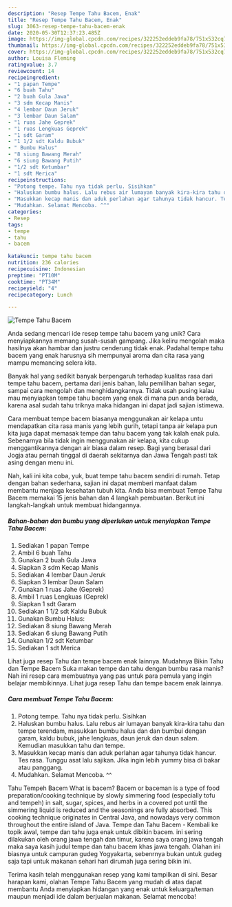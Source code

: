```yaml
---
description: "Resep Tempe Tahu Bacem, Enak"
title: "Resep Tempe Tahu Bacem, Enak"
slug: 3063-resep-tempe-tahu-bacem-enak
date: 2020-05-30T12:37:23.485Z
image: https://img-global.cpcdn.com/recipes/322252eddeb9fa78/751x532cq70/tempe-tahu-bacem-foto-resep-utama.jpg
thumbnail: https://img-global.cpcdn.com/recipes/322252eddeb9fa78/751x532cq70/tempe-tahu-bacem-foto-resep-utama.jpg
cover: https://img-global.cpcdn.com/recipes/322252eddeb9fa78/751x532cq70/tempe-tahu-bacem-foto-resep-utama.jpg
author: Louisa Fleming
ratingvalue: 3.7
reviewcount: 14
recipeingredient:
- "1 papan Tempe"
- "6 buah Tahu"
- "2 buah Gula Jawa"
- "3 sdm Kecap Manis"
- "4 lembar Daun Jeruk"
- "3 lembar Daun Salam"
- "1 ruas Jahe Geprek"
- "1 ruas Lengkuas Geprek"
- "1 sdt Garam"
- "1 1/2 sdt Kaldu Bubuk"
- " Bumbu Halus"
- "8 siung Bawang Merah"
- "6 siung Bawang Putih"
- "1/2 sdt Ketumbar"
- "1 sdt Merica"
recipeinstructions:
- "Potong tempe. Tahu nya tidak perlu. Sisihkan"
- "Haluskan bumbu halus. Lalu rebus air lumayan banyak kira-kira tahu dan tempe terendam, masukkan bumbu halus dan dan bumbui dengan garam, kaldu bubuk, jahe lengkuas, daun jeruk dan daun salam. Kemudian masukkan tahu dan tempe."
- "Masukkan kecap manis dan aduk perlahan agar tahunya tidak hancur. Tes rasa. Tunggu asat lalu sajikan. Jika ingin lebih yummy bisa di bakar atau panggang."
- "Mudahkan. Selamat Mencoba. ^^"
categories:
- Resep
tags:
- tempe
- tahu
- bacem

katakunci: tempe tahu bacem 
nutrition: 236 calories
recipecuisine: Indonesian
preptime: "PT10M"
cooktime: "PT34M"
recipeyield: "4"
recipecategory: Lunch

---
```



![Tempe Tahu Bacem](https://img-global.cpcdn.com/recipes/322252eddeb9fa78/751x532cq70/tempe-tahu-bacem-foto-resep-utama.jpg)

Anda sedang mencari ide resep tempe tahu bacem yang unik? Cara menyiapkannya memang susah-susah gampang. Jika keliru mengolah maka hasilnya akan hambar dan justru cenderung tidak enak. Padahal tempe tahu bacem yang enak harusnya sih mempunyai aroma dan cita rasa yang mampu memancing selera kita.

Banyak hal yang sedikit banyak berpengaruh terhadap kualitas rasa dari tempe tahu bacem, pertama dari jenis bahan, lalu pemilihan bahan segar, sampai cara mengolah dan menghidangkannya. Tidak usah pusing kalau mau menyiapkan tempe tahu bacem yang enak di mana pun anda berada, karena asal sudah tahu triknya maka hidangan ini dapat jadi sajian istimewa.

Cara membuat tempe bacem biasanya menggunakan air kelapa untu mendapatkan cita rasa manis yang lebih gurih, tetapi tanpa air kelapa pun kita juga dapat memasak tempe dan tahu bacem yang tak kalah enak pula. Sebenarnya bila tidak ingin menggunakan air kelapa, kita cukup menggantikannya dengan air biasa dalam resep. Bagi yang berasal dari Jogja atau pernah tinggal di daerah sekitarnya dan Jawa Tengah pasti tak asing dengan menu ini.


Nah, kali ini kita coba, yuk, buat tempe tahu bacem sendiri di rumah. Tetap dengan bahan sederhana, sajian ini dapat memberi manfaat dalam membantu menjaga kesehatan tubuh kita. Anda bisa membuat Tempe Tahu Bacem memakai 15 jenis bahan dan 4 langkah pembuatan. Berikut ini langkah-langkah untuk membuat hidangannya.

<!--inarticleads1-->

##### Bahan-bahan dan bumbu yang diperlukan untuk menyiapkan Tempe Tahu Bacem:

1. Sediakan 1 papan Tempe
1. Ambil 6 buah Tahu
1. Gunakan 2 buah Gula Jawa
1. Siapkan 3 sdm Kecap Manis
1. Sediakan 4 lembar Daun Jeruk
1. Siapkan 3 lembar Daun Salam
1. Gunakan 1 ruas Jahe (Geprek)
1. Ambil 1 ruas Lengkuas (Geprek)
1. Siapkan 1 sdt Garam
1. Sediakan 1 1/2 sdt Kaldu Bubuk
1. Gunakan  Bumbu Halus:
1. Sediakan 8 siung Bawang Merah
1. Sediakan 6 siung Bawang Putih
1. Gunakan 1/2 sdt Ketumbar
1. Sediakan 1 sdt Merica


Lihat juga resep Tahu dan tempe bacem enak lainnya. Mudahnya Bikin Tahu dan Tempe Bacem Suka makan tempe dan tahu dengan bumbu rasa manis? Nah ini resep cara membuatnya yang pas untuk para pemula yang ingin belajar membikinnya. Lihat juga resep Tahu dan tempe bacem enak lainnya. 

<!--inarticleads2-->

##### Cara membuat Tempe Tahu Bacem:

1. Potong tempe. Tahu nya tidak perlu. Sisihkan
1. Haluskan bumbu halus. Lalu rebus air lumayan banyak kira-kira tahu dan tempe terendam, masukkan bumbu halus dan dan bumbui dengan garam, kaldu bubuk, jahe lengkuas, daun jeruk dan daun salam. Kemudian masukkan tahu dan tempe.
1. Masukkan kecap manis dan aduk perlahan agar tahunya tidak hancur. Tes rasa. Tunggu asat lalu sajikan. Jika ingin lebih yummy bisa di bakar atau panggang.
1. Mudahkan. Selamat Mencoba. ^^


Tahu Tempeh Bacem What is bacem? Bacem or baceman is a type of food preparation/cooking technique by slowly simmering food (especially tofu and tempeh) in salt, sugar, spices, and herbs in a covered pot until the simmering liquid is reduced and the seasonings are fully absorbed. This cooking technique originates in Central Java, and nowadays very common throughout the entire island of Java. Tempe dan Tahu Bacem - Kembali ke topik awal, tempe dan tahu juga enak untuk dibikin bacem. ini sering dilakukan oleh orang jawa tengah dan timur, karena saya orang jawa tengah maka saya kasih judul tempe dan tahu bacem khas jawa tengah. Olahan ini biasnya untuk campuran gudeg Yogyakarta, sebenrnya bukan untuk gudeg saja tapi untuk makanan sehari hari dirumah juga sering bikin ini. 

Terima kasih telah menggunakan resep yang kami tampilkan di sini. Besar harapan kami, olahan Tempe Tahu Bacem yang mudah di atas dapat membantu Anda menyiapkan hidangan yang enak untuk keluarga/teman maupun menjadi ide dalam berjualan makanan. Selamat mencoba!
